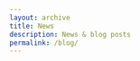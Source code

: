 ```yaml
---
layout: archive
title: News
description: News & blog posts
permalink: /blog/
---
```


<!-- Content here would shop up above your list of posts -->